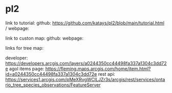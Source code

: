 # pl2

link to tutorial: 
github: https://github.com/katays/pl2/blob/main/tutorial.html /
webpage:


link to custon map: 
github: 
webpage: 

links for tree map: 

developer: https://developers.arcgis.com/layers/a0244350cc44498fa337a1304c3dd72e
agol items page: https://fleming.maps.arcgis.com/home/item.html?id=a0244350cc44498fa337a1304c3dd72e
rest api: https://services1.arcgis.com/pMeXRvgWClLJZr3s/arcgis/rest/services/ontario_tree_species_observations/FeatureServer
